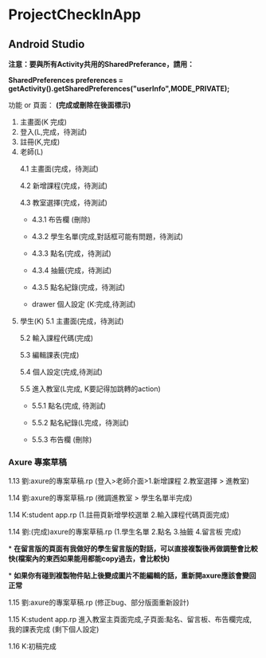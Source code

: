 # ProjectCheckInApp

## Android Studio
**注意：要與所有Activity共用的SharedPreferance，請用：** </p>
**SharedPreferences preferences = getActivity().getSharedPreferences("userInfo",MODE_PRIVATE);** </p>
功能 or 頁面： **(完成或刪除在後面標示)** </p>
1. 主畫面(K 完成)
2. 登入(L,完成，待測試)
3. 註冊(K,完成)
4. 老師(L) </p>
   4.1 主畫面(完成，待測試) </p>
   4.2 新增課程(完成，待測試) </p>
   4.3 教室選擇(完成，待測試) </p>
      - 4.3.1 布告欄 (刪除)</p>
      - 4.3.2 學生名單(完成,對話框可能有問題，待測試)</p>
      - 4.3.3 點名(完成，待測試) </p>
      - 4.3.4 抽籤(完成，待測試) </p>
      - 4.3.5 點名紀錄(完成，待測試) </p>
   - drawer 個人設定 (K:完成,待測試) </p>
5. 學生(K)
   5.1 主畫面(完成，待測試)</p>
   5.2 輸入課程代碼(完成) </p>
   5.3 編輯課表(完成) </p>
   5.4 個人設定(完成,待測試)</p>
   5.5 進入教室(L完成, K要記得加跳轉的action) </p>
      - 5.5.1 點名(完成, 待測試) </p>
      - 5.5.2 點名紀錄(L完成，待測試) </p>
      - 5.5.3 布告欄 (刪除)</p>
       
### Axure 專案草稿
1.13 劉:axure的專案草稿.rp (登入>老師介面>1.新增課程 2.教室選擇 > 進教室) </p>
1.14 劉:axure的專案草稿.rp (微調進教室 > 學生名單半完成) </p>
1.14  K:student app.rp (1.註冊頁新增學校選單 2.輸入課程代碼頁面完成)  </p>
1.14 劉:(完成)axure的專案草稿.rp (1.學生名單 2.點名 3.抽籤 4.留言板 完成) </p>
        * **在留言版的頁面有我做好的學生留言版的對話，可以直接複製後再做調整會比較快(檔案內的東西如果能用都能copy過去，會比較快)** </p>
       * **如果你有碰到複製物件貼上後變成圖片不能編輯的話，重新開axure應該會變回正常**  </p>
1.15 劉:axure的專案草稿.rp (修正bug、部分版面重新設計) </p>
1.15  K:student app.rp 進入教室主頁面完成,子頁面:點名、留言板、布告欄完成, 我的課表完成 (剩下個人設定)  </p>
1.16  K:初稿完成  </p>

